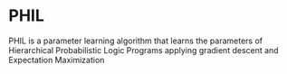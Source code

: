 # PHIL
PHIL is a parameter learning algorithm that learns the parameters of Hierarchical Probabilistic Logic Programs applying gradient descent and Expectation Maximization

